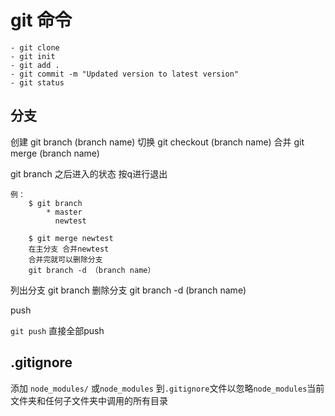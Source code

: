 # git 命令
    - git clone 
    - git init
    - git add . 
    - git commit -m "Updated version to latest version"
    - git status 
## 分支
创建
    git branch (branch name)
切换
    git checkout (branch name)
合并
    git merge (branch name)
    

git branch 之后进入的状态 按q进行退出

    例：    
        $ git branch
            * master
              newtest
    
        $ git merge newtest
        在主分支 合并newtest
        合并完就可以删除分支
        git branch -d （branch name）

列出分支
    git branch
删除分支
    git branch -d (branch name)

push

`git push` 直接全部push

## .gitignore

添加 `node_modules/` 或`node_modules` 到`.gitignore`文件以忽略`node_modules`当前文件夹和任何子文件夹中调用的所有目录

